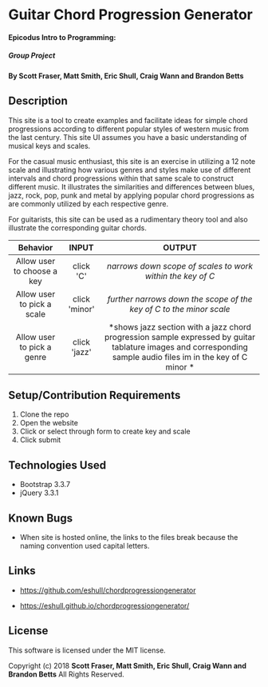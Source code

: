 # Guitar Chord Progression Generator

#### Epicodus Intro to Programming:
##### Group Project

#### By Scott Fraser, Matt Smith, Eric Shull, Craig Wann and Brandon Betts

## Description

This site is a tool to create examples and facilitate ideas for simple chord progressions according to different popular styles of western music from the last century.  This site UI assumes you have a basic understanding of musical keys and scales.

For the casual music enthusiast, this site is an exercise in utilizing a 12 note scale and illustrating how various genres and styles make use of different intervals and chord progressions within that same scale to construct different music.  It illustrates the similarities and differences between blues, jazz, rock, pop, punk and metal by applying popular chord progressions as are commonly utilized by each respective genre.

For guitarists, this site can be used as a rudimentary theory tool and also illustrate the corresponding guitar chords.

| Behavior	| INPUT	| OUTPUT |
| :----------:| :-----: | :-------:|
|Allow user to choose a key | click 'C'| *narrows down scope of scales to work within the key of C* |   
|Allow user to pick a scale | click 'minor' | *further narrows down the scope of the key of C to the minor scale* |
|Allow user to pick a genre | click 'jazz' | *shows jazz section with a jazz chord progression sample expressed by guitar tablature images and corresponding sample audio files im in the key of C minor * |



## Setup/Contribution Requirements

1. Clone the repo
1. Open the website
1. Click or select through form to create key and scale
1. Click submit


## Technologies Used

* Bootstrap 3.3.7
* jQuery 3.3.1

## Known Bugs

* When site is hosted online, the links to the files break because the naming convention used capital letters.

## Links

* https://github.com/eshull/chordprogressiongenerator

* https://eshull.github.io/chordprogressiongenerator/

## License

This software is licensed under the MIT license.

Copyright (c) 2018 **Scott Fraser, Matt Smith, Eric Shull, Craig Wann and Brandon Betts** All Rights Reserved.
